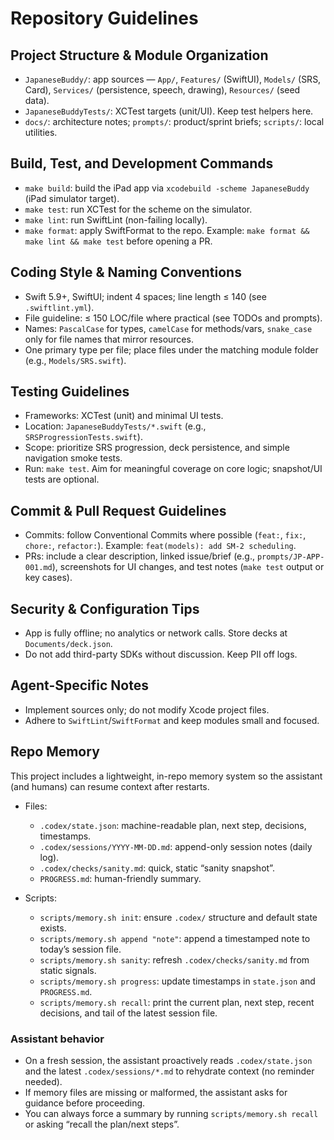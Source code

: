# Repository Guidelines

## Project Structure & Module Organization
- `JapaneseBuddy/`: app sources — `App/`, `Features/` (SwiftUI), `Models/` (SRS, Card), `Services/` (persistence, speech, drawing), `Resources/` (seed data).
- `JapaneseBuddyTests/`: XCTest targets (unit/UI). Keep test helpers here.
- `docs/`: architecture notes; `prompts/`: product/sprint briefs; `scripts/`: local utilities.

## Build, Test, and Development Commands
- `make build`: build the iPad app via `xcodebuild -scheme JapaneseBuddy` (iPad simulator target).
- `make test`: run XCTest for the scheme on the simulator.
- `make lint`: run SwiftLint (non-failing locally).
- `make format`: apply SwiftFormat to the repo.
Example: `make format && make lint && make test` before opening a PR.

## Coding Style & Naming Conventions
- Swift 5.9+, SwiftUI; indent 4 spaces; line length ≤ 140 (see `.swiftlint.yml`).
- File guideline: ≤ 150 LOC/file where practical (see TODOs and prompts).
- Names: `PascalCase` for types, `camelCase` for methods/vars, `snake_case` only for file names that mirror resources.
- One primary type per file; place files under the matching module folder (e.g., `Models/SRS.swift`).

## Testing Guidelines
- Frameworks: XCTest (unit) and minimal UI tests.
- Location: `JapaneseBuddyTests/*.swift` (e.g., `SRSProgressionTests.swift`).
- Scope: prioritize SRS progression, deck persistence, and simple navigation smoke tests.
- Run: `make test`. Aim for meaningful coverage on core logic; snapshot/UI tests are optional.

## Commit & Pull Request Guidelines
- Commits: follow Conventional Commits where possible (`feat:`, `fix:`, `chore:`, `refactor:`). Example: `feat(models): add SM-2 scheduling`.
- PRs: include a clear description, linked issue/brief (e.g., `prompts/JP-APP-001.md`), screenshots for UI changes, and test notes (`make test` output or key cases).

## Security & Configuration Tips
- App is fully offline; no analytics or network calls. Store decks at `Documents/deck.json`.
- Do not add third-party SDKs without discussion. Keep PII off logs.

## Agent-Specific Notes
- Implement sources only; do not modify Xcode project files.
- Adhere to `SwiftLint`/`SwiftFormat` and keep modules small and focused.

## Repo Memory

This project includes a lightweight, in-repo memory system so the assistant (and humans) can resume context after restarts.

- Files:
  - `.codex/state.json`: machine-readable plan, next step, decisions, timestamps.
  - `.codex/sessions/YYYY-MM-DD.md`: append-only session notes (daily log).
  - `.codex/checks/sanity.md`: quick, static “sanity snapshot”.
  - `PROGRESS.md`: human-friendly summary.

- Scripts:
  - `scripts/memory.sh init`: ensure `.codex/` structure and default state exists.
  - `scripts/memory.sh append "note"`: append a timestamped note to today’s session file.
  - `scripts/memory.sh sanity`: refresh `.codex/checks/sanity.md` from static signals.
  - `scripts/memory.sh progress`: update timestamps in `state.json` and `PROGRESS.md`.
  - `scripts/memory.sh recall`: print the current plan, next step, recent decisions, and tail of the latest session file.

### Assistant behavior

- On a fresh session, the assistant proactively reads `.codex/state.json` and the latest `.codex/sessions/*.md` to rehydrate context (no reminder needed).
- If memory files are missing or malformed, the assistant asks for guidance before proceeding.
- You can always force a summary by running `scripts/memory.sh recall` or asking “recall the plan/next steps”.
